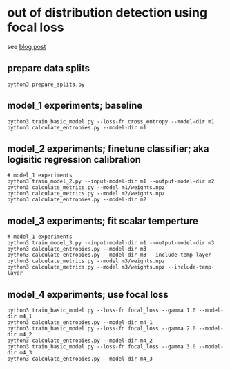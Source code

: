 # out of distribution detection using focal loss

see [blog post](http://matpalm.com/blog/ood_using_focal_loss/)

## prepare data splits

```
python3 prepare_splits.py
```

## model_1 experiments; baseline

```
python3 train_basic_model.py --loss-fn cross_entropy --model-dir m1
python3 calculate_entropies.py --model-dir m1
```

## model_2 experiments; finetune classifier; aka logisitic regression calibration

```
# model_1 experiments
python3 train_model_2.py --input-model-dir m1 --output-model-dir m2
python3 calculate_metrics.py --model m1/weights.npz
python3 calculate_metrics.py --model m2/weights.npz
python3 calculate_entropies.py --model-dir m2
```

## model_3 experiments; fit scalar temperture

```
# model_1 experiments
python3 train_model_3.py --input-model-dir m1 --output-model-dir m3
python3 calculate_entropies.py --model-dir m3
python3 calculate_entropies.py --model-dir m3 --include-temp-layer
python3 calculate_metrics.py --model m3/weights.npz
python3 calculate_metrics.py --model m3/weights.npz --include-temp-layer
```

## model_4 experiments; use focal loss

```
python3 train_basic_model.py --loss-fn focal_loss --gamma 1.0 --model-dir m4_1
python3 calculate_entropies.py --model-dir m4_1
python3 train_basic_model.py --loss-fn focal_loss --gamma 2.0 --model-dir m4_2
python3 calculate_entropies.py --model-dir m4_2
python3 train_basic_model.py --loss-fn focal_loss --gamma 3.0 --model-dir m4_3
python3 calculate_entropies.py --model-dir m4_3
```